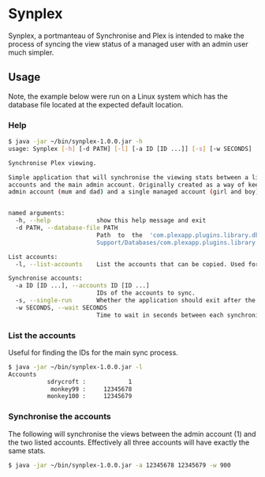 # Synplex

Synplex, a portmanteau of Synchronise and Plex is intended to make the process
of syncing the view status of a managed user with an admin user much simpler.

## Usage

Note, the example below were run on a Linux system which has the database file
located at the expected default location.

### Help

```bash
$ java -jar ~/bin/synplex-1.0.0.jar -h
usage: Synplex [-h] [-d PATH] [-l] [-a ID [ID ...]] [-s] [-w SECONDS]

Synchronise Plex viewing.

Simple application that will synchronise the viewing stats between a list of
accounts and the main admin account. Originally created as a way of keeping the
admin account (mum and dad) and a single managed account (girl and boy) in sync.


named arguments:
  -h, --help             show this help message and exit
  -d PATH, --database-file PATH
                         Path  to  the  'com.plexapp.plugins.library.db'   database   file.   Defaults   to   '/var/lib/plexmediaserver/Library/Application  Support/Plex  Media  Server/Plug-in
                         Support/Databases/com.plexapp.plugins.library.db'

List accounts:
  -l, --list-accounts    List the accounts that can be copied. Used for getting a list of IDs for the main process.

Synchronise accounts:
  -a ID [ID ...], --accounts ID [ID ...]
                         IDs of the accounts to sync.
  -s, --single-run       Whether the application should exit after the first run, or run continuously.
  -w SECONDS, --wait SECONDS
                         Time to wait in seconds between each synchronisation. Defaults to 300 seconds.
```

### List the accounts

Useful for finding the IDs for the main sync process.

```bash
$ java -jar ~/bin/synplex-1.0.0.jar -l
Accounts
           sdrycroft :            1
            monkey99 :     12345678
           monkey100 :     12345679
```

### Synchronise the accounts

The following will synchronise the views between the admin account (1) and the
two listed accounts. Effectively all three accounts will have exactly the same
stats.

```bash
$ java -jar ~/bin/synplex-1.0.0.jar -a 12345678 12345679 -w 900
```
